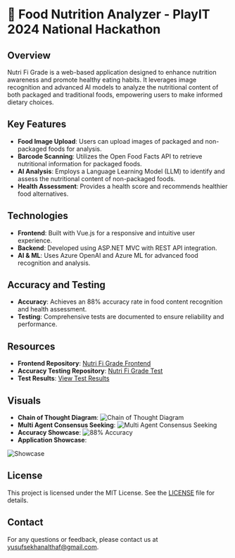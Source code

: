 # 🍏 Food Nutrition Analyzer - PlayIT 2024 National Hackathon

## Overview

Nutri Fi Grade is a web-based application designed to enhance nutrition awareness and promote healthy eating habits. It leverages image recognition and advanced AI models to analyze the nutritional content of both packaged and traditional foods, empowering users to make informed dietary choices.

## Key Features

- **Food Image Upload**: Users can upload images of packaged and non-packaged foods for analysis.
- **Barcode Scanning**: Utilizes the Open Food Facts API to retrieve nutritional information for packaged foods.
- **AI Analysis**: Employs a Language Learning Model (LLM) to identify and assess the nutritional content of non-packaged foods.
- **Health Assessment**: Provides a health score and recommends healthier food alternatives.

## Technologies

- **Frontend**: Built with Vue.js for a responsive and intuitive user experience.
- **Backend**: Developed using ASP.NET MVC with REST API integration.
- **AI & ML**: Uses Azure OpenAI and Azure ML for advanced food recognition and analysis.

## Accuracy and Testing

- **Accuracy**: Achieves an 88% accuracy rate in food content recognition and health assessment.
- **Testing**: Comprehensive tests are documented to ensure reliability and performance.

## Resources

- **Frontend Repository**: [Nutri Fi Grade Frontend](https://github.com/Ticlext-Altihaf/nutri-fi-grade-frontend)
- **Accuracy Testing Repository**: [Nutri Fi Grade Test](https://github.com/Ticlext-Altihaf/nutri-fi-grade-test)
- **Test Results**: [View Test Results](https://docs.google.com/spreadsheets/d/1J8f95pWuXEliowd9euuFz1cjQwx4SBO7k5mEdDq8kFI/edit?usp=sharing)

## Visuals

- **Chain of Thought Diagram**: ![Chain of Thought Diagram](https://github.com/user-attachments/assets/1218edf9-39bf-4d34-a247-d7c068278cb0)
- **Multi Agent Consensus Seeking**: ![Multi Agent Consensus Seeking](https://github.com/user-attachments/assets/800ae867-3b96-4452-8106-9acea8840658)
- **Accuracy Showcase**: ![88% Accuracy](https://github.com/user-attachments/assets/033388bc-7f90-4211-a4e8-dd0dd8e08677)
- **Application Showcase**:

![Showcase](https://github.com/user-attachments/assets/42e1ab77-95b5-498b-888f-f496a50c04ff)

## License

This project is licensed under the MIT License. See the [LICENSE](LICENSE) file for details.

## Contact

For any questions or feedback, please contact us at [yusufsekhanalthaf@gmail.com](mailto:yusufsekhanalthaf@gmail.com).
